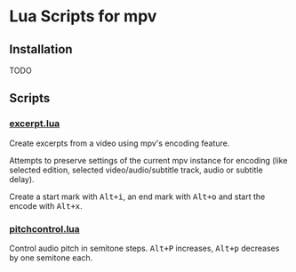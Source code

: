 # Lua Scripts for mpv

## Installation

TODO

## Scripts

### [excerpt.lua](./excerpt.lua)

Create excerpts from a video
using mpv's encoding feature.

Attempts to preserve settings
of the current mpv instance
for encoding
(like selected edition,
selected video/audio/subtitle track,
audio or subtitle delay).

Create a start mark with <kbd>Alt+i</kbd>,
an end mark with <kbd>Alt+o</kbd>
and start the encode with <kbd>Alt+x</kbd>.


### [pitchcontrol.lua](./pitchcontrol.lua)

Control audio pitch in semitone steps.
<kbd>Alt+P</kbd> increases,
<kbd>Alt+p</kbd> decreases
by one semitone each.
